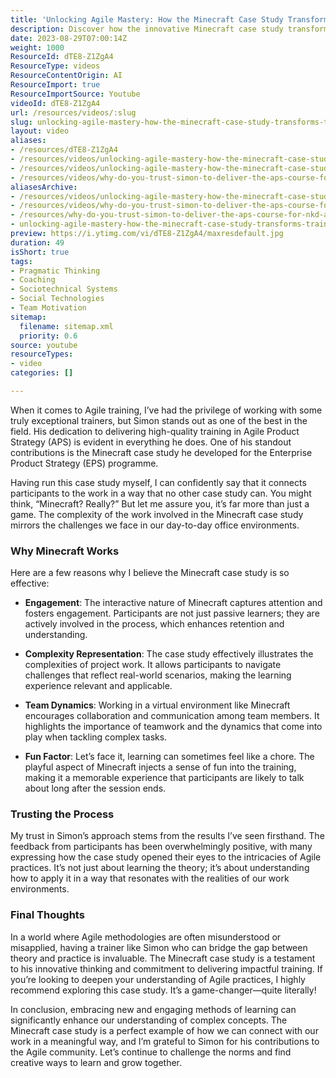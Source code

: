 ```yaml
---
title: 'Unlocking Agile Mastery: How the Minecraft Case Study Transforms Training and Team Dynamics'
description: Discover how the innovative Minecraft case study transforms Agile training, enhancing engagement and real-world application. Unlock your team's potential today!
date: 2023-08-29T07:00:14Z
weight: 1000
ResourceId: dTE8-Z1ZgA4
ResourceType: videos
ResourceContentOrigin: AI
ResourceImport: true
ResourceImportSource: Youtube
videoId: dTE8-Z1ZgA4
url: /resources/videos/:slug
slug: unlocking-agile-mastery-how-the-minecraft-case-study-transforms-training-and-team-dynamics-dTE8-Z1ZgA4
layout: video
aliases:
- /resources/dTE8-Z1ZgA4
- /resources/videos/unlocking-agile-mastery-how-the-minecraft-case-study-transforms-training-and-team-dynamics-dTE8-Z1ZgA4
- /resources/videos/unlocking-agile-mastery-how-the-minecraft-case-study-transforms-training-and-team-dynamics
- /resources/videos/why-do-you-trust-simon-to-deliver-the-aps-course-for-nkd-agility
aliasesArchive:
- /resources/videos/unlocking-agile-mastery-how-the-minecraft-case-study-transforms-training-and-team-dynamics
- /resources/videos/why-do-you-trust-simon-to-deliver-the-aps-course-for-nkd-agility
- /resources/why-do-you-trust-simon-to-deliver-the-aps-course-for-nkd-agility
- unlocking-agile-mastery-how-the-minecraft-case-study-transforms-training-and-team-dynamics-dTE8-Z1ZgA4
preview: https://i.ytimg.com/vi/dTE8-Z1ZgA4/maxresdefault.jpg
duration: 49
isShort: true
tags:
- Pragmatic Thinking
- Coaching
- Sociotechnical Systems
- Social Technologies
- Team Motivation
sitemap:
  filename: sitemap.xml
  priority: 0.6
source: youtube
resourceTypes:
- video
categories: []

---
```

When it comes to Agile training, I’ve had the privilege of working with some truly exceptional trainers, but Simon stands out as one of the best in the field. His dedication to delivering high-quality training in Agile Product Strategy (APS) is evident in everything he does. One of his standout contributions is the Minecraft case study he developed for the Enterprise Product Strategy (EPS) programme. 

Having run this case study myself, I can confidently say that it connects participants to the work in a way that no other case study can. You might think, “Minecraft? Really?” But let me assure you, it’s far more than just a game. The complexity of the work involved in the Minecraft case study mirrors the challenges we face in our day-to-day office environments. 

### Why Minecraft Works

Here are a few reasons why I believe the Minecraft case study is so effective:

- **Engagement**: The interactive nature of Minecraft captures attention and fosters engagement. Participants are not just passive learners; they are actively involved in the process, which enhances retention and understanding.

- **Complexity Representation**: The case study effectively illustrates the complexities of project work. It allows participants to navigate challenges that reflect real-world scenarios, making the learning experience relevant and applicable.

- **Team Dynamics**: Working in a virtual environment like Minecraft encourages collaboration and communication among team members. It highlights the importance of teamwork and the dynamics that come into play when tackling complex tasks.

- **Fun Factor**: Let’s face it, learning can sometimes feel like a chore. The playful aspect of Minecraft injects a sense of fun into the training, making it a memorable experience that participants are likely to talk about long after the session ends.

### Trusting the Process

My trust in Simon’s approach stems from the results I’ve seen firsthand. The feedback from participants has been overwhelmingly positive, with many expressing how the case study opened their eyes to the intricacies of Agile practices. It’s not just about learning the theory; it’s about understanding how to apply it in a way that resonates with the realities of our work environments.

### Final Thoughts

In a world where Agile methodologies are often misunderstood or misapplied, having a trainer like Simon who can bridge the gap between theory and practice is invaluable. The Minecraft case study is a testament to his innovative thinking and commitment to delivering impactful training. If you’re looking to deepen your understanding of Agile practices, I highly recommend exploring this case study. It’s a game-changer—quite literally!

In conclusion, embracing new and engaging methods of learning can significantly enhance our understanding of complex concepts. The Minecraft case study is a perfect example of how we can connect with our work in a meaningful way, and I’m grateful to Simon for his contributions to the Agile community. Let’s continue to challenge the norms and find creative ways to learn and grow together.
